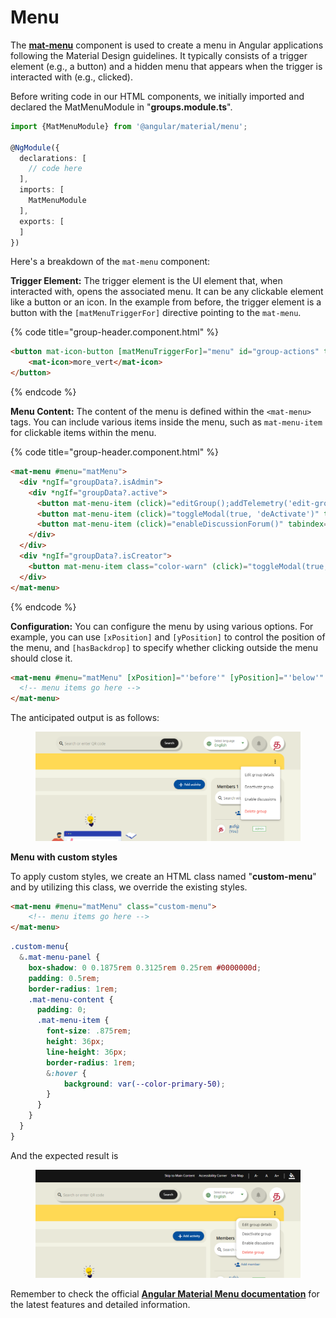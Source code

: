# Menu

The [**mat-menu**](https://v14.material.angular.io/components/menu/examples) component is used to create a menu in Angular applications following the Material Design guidelines. It typically consists of a trigger element (e.g., a button) and a hidden menu that appears when the trigger is interacted with (e.g., clicked).

Before writing code in our HTML components, we initially imported and declared the MatMenuModule in "**groups.module.ts**".

```typescript
import {MatMenuModule} from '@angular/material/menu';

@NgModule({
  declarations: [
    // code here
  ],
  imports: [
    MatMenuModule
  ],
  exports: [
  ]
})
```

Here's a breakdown of the `mat-menu` component:

**Trigger Element:** The trigger element is the UI element that, when interacted with, opens the associated menu. It can be any clickable element like a button or an icon. In the example from before, the trigger element is a button with the `[matMenuTriggerFor]` directive pointing to the `mat-menu`.

{% code title="group-header.component.html" %}
```html
<button mat-icon-button [matMenuTriggerFor]="menu" id="group-actions" tabindex="0" (click)="addTelemetry('kebab-menu')">
    <mat-icon>more_vert</mat-icon>
</button>
```
{% endcode %}

**Menu Content:** The content of the menu is defined within the `<mat-menu>` tags. You can include various items inside the menu, such as `mat-menu-item` for clickable items within the menu.

{% code title="group-header.component.html" %}
```html
<mat-menu #menu="matMenu">
  <div *ngIf="groupData?.isAdmin">
    <div *ngIf="groupData?.active">
      <button mat-menu-item (click)="editGroup();addTelemetry('edit-group', '', { type: UPDATE_GROUP})" tabindex="0">{{resourceService?.frmelmnts?.lbl?.editGroup}}</button>
      <button mat-menu-item (click)="toggleModal(true, 'deActivate')" tabindex="0">{{resourceService?.frmelmnts?.btn?.deactivategrp}}</button>
      <button mat-menu-item (click)="enableDiscussionForum()" tabindex="0" *ngIf="forumIds.length === 0">{{resourceService?.frmelmnts?.lbl?.enableDiscussionForum}}</button>
    </div>
  </div>
  <div *ngIf="groupData?.isCreator">
    <button mat-menu-item class="color-warn" (click)="toggleModal(true, 'delete');" tabindex="0">{{resourceService?.frmelmnts?.lbl?.deleteGroup}}</button>
  </div>
</mat-menu>
```
{% endcode %}

**Configuration:** You can configure the menu by using various options. For example, you can use `[xPosition]` and `[yPosition]` to control the position of the menu, and `[hasBackdrop]` to specify whether clicking outside the menu should close it.

```html
<mat-menu #menu="matMenu" [xPosition]="'before'" [yPosition]="'below'" [hasBackdrop]="false">
  <!-- menu items go here -->
</mat-menu>
```

The anticipated output is as follows:

<figure><img src="../../../../../../.gitbook/assets/image (68).png" alt=""><figcaption></figcaption></figure>

**Menu with custom styles**

To apply custom styles, we create an HTML class named "**custom-menu**" and by utilizing this class, we override the existing styles.

```html
<mat-menu #menu="matMenu" class="custom-menu"> 
    <!-- menu items go here -->
</mat-menu>
```

```scss
.custom-menu{
  &.mat-menu-panel {
    box-shadow: 0 0.1875rem 0.3125rem 0.25rem #0000000d;
    padding: 0.5rem;
    border-radius: 1rem;
    .mat-menu-content {
      padding: 0;
      .mat-menu-item {
        font-size: .875rem;
        height: 36px;
        line-height: 36px;
        border-radius: 1rem;
        &:hover {
            background: var(--color-primary-50);
        }
      }
    }
  }
}
```

And the expected result is

<figure><img src="../../../../../../.gitbook/assets/image (69).png" alt=""><figcaption></figcaption></figure>

Remember to check the official [**Angular Material Menu documentation**](https://v14.material.angular.io/components/menu/overview) for the latest features and detailed information.
